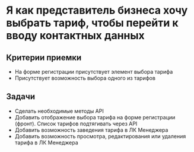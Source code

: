 # Я как представитель бизнеса хочу выбрать тариф, чтобы перейти к вводу контактных данных

## Критерии приемки

* На форме регистрации присутствует элемент выбора тарифа
* Присутствует возможность выбора одного из тарифов

## Задачи

* Сделать необходимые методы API
* Добавить отображение выбора тарифа на форме регистрации (фронт). Список тарифов подтягивать через API
* Добавить возможность заведения тарифа в ЛК Менеджера
* Добавить возможность просмотра, редактирования или удаления тарифа в ЛК Менеджера